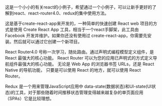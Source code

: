 这是一个小小的有关react的小例子，希望通过一个小例子，可以让新手更好的了解到react、react-router4.0、redux的集中使用方法。

这是基于create-react-app来开发的，一种简单的快速创建 React web 项目的方式是使用 Create React App 工具，相当于一个react手脚架，此工具由 Facebook 开发并维护。如果你还没有使用过 create-react-app，你需要先安装。然后就可以通过它创建一个新项目。

React Router4.0 号称一次学习，随处路由。通过声明式编程模型定义组件，是 React 最强大的核心功能。 React Router 可以为您的应用已声明式的方式定义导航组件最强大的核心功能。 无论是 Web App 的浏览器书签 URLs，还是 React Native 的导航功能， 只要是可以使用 React 的地方，就可以使用 React Router。

Redux 是一个用来管理JavaScript应用中 data-state(数据状态)和UI-state(UI状态)的工具，对于那些随着时间推移状态管理变得越来越复杂的单页面应用（SPAs）它是比较理想。
